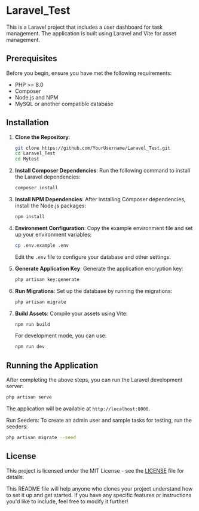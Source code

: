 # Laravel_Test


This is a Laravel project that includes a user dashboard for task management. The application is built using Laravel and Vite for asset management.

## Prerequisites

Before you begin, ensure you have met the following requirements:

- PHP >= 8.0
- Composer
- Node.js and NPM
- MySQL or another compatible database

## Installation

1. **Clone the Repository**:
   ```bash
   git clone https://github.com/YourUsername/Laravel_Test.git
   cd Laravel_Test
   cd Mytest
   ```

2. **Install Composer Dependencies**:
   Run the following command to install the Laravel dependencies:
   ```bash
   composer install
   ```

3. **Install NPM Dependencies**:
   After installing Composer dependencies, install the Node.js packages:
   ```bash
   npm install
   ```

4. **Environment Configuration**:
   Copy the example environment file and set up your environment variables:
   ```bash
   cp .env.example .env
   ```
   Edit the `.env` file to configure your database and other settings.

5. **Generate Application Key**:
   Generate the application encryption key:
   ```bash
   php artisan key:generate
   ```

6. **Run Migrations**:
   Set up the database by running the migrations:
   ```bash
   php artisan migrate
   ```

7. **Build Assets**:
   Compile your assets using Vite:
   ```bash
   npm run build
   ```

   For development mode, you can use:
   ```bash
   npm run dev
   ```

## Running the Application

After completing the above steps, you can run the Laravel development server:
```bash
php artisan serve
```

The application will be available at `http://localhost:8000`.

Run Seeders: To create an admin user and sample tasks for testing, run the seeders:

```bash
php artisan migrate --seed
```

## License

This project is licensed under the MIT License - see the [LICENSE](LICENSE) file for details.



This README file will help anyone who clones your project understand how to set it up and get started. If you have any specific features or instructions you'd like to include, feel free to modify it further!
